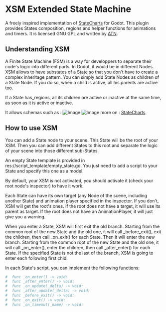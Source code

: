 XSM Extended State Machine
==========================

A freely inspired implementation of [StateCharts](https://statecharts.github.io/what-is-a-statechart.html) for Godot. This plugin provides States composition, regions and helper functions for animations and timers. It is licensed GNU GPL and written by [ATN](https://gitlab.com/atnb).

Understanding XSM
-----------------

A Finite State Machine (FSM) is a way for developpers to separate their code's logic into different parts. In Godot, it would be in different Nodes. XSM allows to have substates of a State so that you don't have to create a complex inheritage pattern. You can simply add State Nodes as children of a State Node. If you do so, when a child is active, all his parents are active too.

If a State has_regions, all its children are active or inactive at the same time, as soon as it is active or inactive.

It allows schemas such as :
![Image](https://statecharts.github.io/on-off-delayed-exit-1.svg "statechart")
![Image](https://statecharts.github.io/glossary/parallel.svg "statechart")
more on : [StateCharts](https://statecharts.github.io/what-is-a-statechart.html)

How to use XSM
-----------------

You can add a State node to your scene. This State wiil be the root of your XSM. Then you can add different States to this root and separate the logic of your scene into those different sub-States.

An empty State template is provided in res://script_template/empty_state.gd. You just need to add a script to your State and specify this one as a model.

By default, your XSM is not activated, you should activate it (check your root node's inspector) to have it work.

Each State can have its own target (any Node of the scene, including another State) and animation player specified in the inspector. If you don't, XSM wiil get the root's ones. If the root does not have a target, it will use its parent as target. If the root does not have an AnimationPlayer, it will just give you a warning.

When you enter a State, XSM will first exit the old branch. Starting from the common root of the new State and the old one, it will call _before_exit(), exit the children, then call _on_exit() for each State.
Then it will enter the new branch. Starting from the common root of the new State and the old one, it will call _on_enter(), enter the children, then call _after_enter() for each State. If the specified State is not the last of the branch, XSM is going to enter each following first chid.

In each State's script, you can implement the following functions:
```python
#  func _on_enter() -> void:
#  func _after_enter() -> void:
#  func _on_update(_delta) -> void:
#  func _after_update(_delta) -> void:
#  func _before_exit() -> void:
#  func _on_exit() -> void:
#  func _on_timeout(_name) -> void:
```

